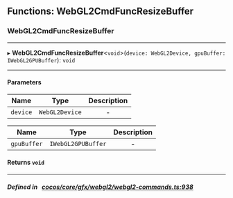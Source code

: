 ## Functions: WebGL2CmdFuncResizeBuffer

### WebGL2CmdFuncResizeBuffer


___
▸ **WebGL2CmdFuncResizeBuffer**<`void`\>(`device: WebGL2Device, gpuBuffer: IWebGL2GPUBuffer`): `void`
___


#### Parameters

| Name | Type | Description |
| :------: | :------: | :------: |
| `device` | `WebGL2Device` | - |

| Name | Type | Description |
| :------: | :------: | :------: |
| `gpuBuffer` | `IWebGL2GPUBuffer` | - |


#### Returns `void` 
___


##### Defined in &nbsp;   [cocos/core/gfx/webgl2/webgl2-commands.ts:938](https://github.com/cocos-creator/engine/blob/c7bf6b8a9/cocos/core/gfx/webgl2/webgl2-commands.ts#L938)&nbsp;
